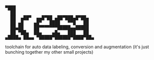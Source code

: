<pre>                                                                        
▀███                              
  ██                              
  ██  ▄██▀  ▄▄█▀██ ▄██▀███▄█▀██▄  
  ██ ▄█    ▄█▀   ████   ▀▀█   ██  
  ██▄██    ██▀▀▀▀▀▀▀█████▄▄█████  
  ██ ▀██▄  ██▄    ▄█▄   ███   ██  
▄████▄ ██▄▄ ▀█████▀██████▀████▀██▄
</pre>                                   
                                  
  
                                                                                                                     
                                                                                                                     
                                                                                                           
                                                                                                                                                                                                     




toolchain for auto data labeling, conversion and augmentation (it's just bunching together my other small projects)
